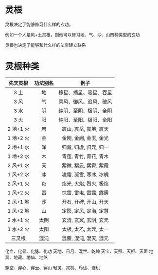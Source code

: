 # 灵根

灵根决定了能够修习什么样的玄功，

例如一个人是风+土灵根，则他可以修习地、气、沙、山四种类型的玄功

灵根也决定了能够和什么样的法宝建立联系

# 灵根种类

| 先天灵根  | 功法别名 |          例子          |
| :-------: | :------: | :--------------------: |
|   3 土    |    地    | 移星、摘星、吸星、吞星 |
|   3 风    |    气    | 乘风、御风、追风、破风 |
|   3 水    |    阴    | 纯阴、至阴、极阴、全阴 |
|   3 火    |    阳    | 纯阳、至阳、极阳、全阳 |
| 2 地+1 火 |    岩    | 震山, 震岳, 震地, 震天 |
| 1 地+2 火 |    金    | 金刚, 金阙, 金玉, 金光 |
| 2 地+1 水 |    泽    | 归藏, 归虚, 归元, 归一 |
| 1 地+2 水 |    木    | 青莲, 青竹, 青花, 青木 |
| 2 风+1 水 |    天    | 紫微, 紫云, 紫霄, 紫霞 |
| 1 风+2 水 |    冰    | 凌霜, 凝雪, 寒冰, 冰魄 |
| 2 风+1 火 |    炎    | 焰光, 火焰, 烈火, 极焰 |
| 1 风+2 火 |    雷    | 惊雷, 雷电, 雷霆, 霹雳 |
| 2 风+1 地 |    沙    | 开石, 开碑, 开山, 开天 |
| 1 风+2 地 |    山    | 定影, 定风, 定海, 定慧 |
| 2 水+1 火 |   太阴   | 玄清, 玄冥, 玄阴, 玄元 |
| 1 水+2 火 |   太阳   | 太极, 太乙, 太元, 太一 |
|  三灵根   |   混沌   | 混蒙, 混沌, 混天, 混元 |

化血、化骨、化脉、化功
天地、日月、混世、乾坤
天宝、天照、天枢、天罡
地冥、地藏、地仙、地煞

穿空、穿心、穿云、穿山
轻灵、灵机、玲珑、璇玑
